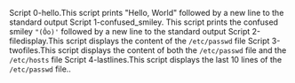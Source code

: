 Script 0-hello.This script prints "Hello, World" followed by a new line to the standard output
Script 1-confused_smiley. This script prints the confused smiley `"(Ôo)'` followed by a new line to the standard output
Script 2-filedisplay.This script displays the content of the `/etc/passwd` file
Script 3-twofiles.This script displays the content of both the `/etc/passwd` file and the `/etc/hosts` file
Script 4-lastlines.This script displays the last 10 lines of the `/etc/passwd` file..

